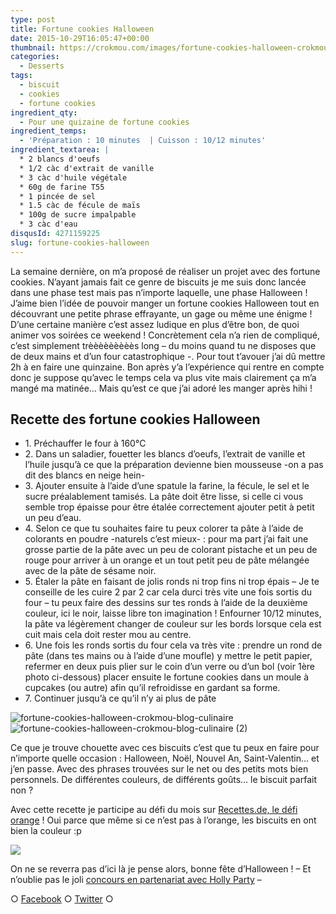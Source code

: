 ```yaml
---
type: post
title: Fortune cookies Halloween
date: 2015-10-29T16:05:47+00:00
thumbnail: https://crokmou.com/images/fortune-cookies-halloween-crokmou-blog-culinaire-1.jpg
categories:
  - Desserts
tags:
  - biscuit
  - cookies
  - fortune cookies
ingredient_qty:
  - Pour une quizaine de fortune cookies
ingredient_temps:
  - 'Préparation : 10 minutes  | Cuisson : 10/12 minutes'
ingredient_textarea: |
  * 2 blancs d'oeufs
  * 1/2 càc d'extrait de vanille
  * 3 càc d'huile végétale
  * 60g de farine T55
  * 1 pincée de sel
  * 1.5 càc de fécule de maïs
  * 100g de sucre impalpable
  * 3 càc d'eau
disqusId: 4271159225
slug: fortune-cookies-halloween
---
```


La semaine dernière, on m’a proposé de réaliser un projet avec des fortune cookies. N’ayant jamais fait ce genre de biscuits je me suis donc lancée dans une phase test mais pas n’importe laquelle, une phase Halloween ! J’aime bien l’idée de pouvoir manger un fortune cookies Halloween tout en découvrant une petite phrase effrayante, un gage ou même une énigme ! D’une certaine manière c’est assez ludique en plus d’être bon, de quoi animer vos soirées ce weekend ! Concrètement cela n’a rien de compliqué, c’est simplement trèèèèèèèèès long – du moins quand tu ne disposes que de deux mains et d’un four catastrophique -. Pour tout t’avouer j’ai dû mettre 2h à en faire une quinzaine. Bon après y’a l’expérience qui rentre en compte donc je suppose qu’avec le temps cela va plus vite mais clairement ça m’a mangé ma matinée… Mais qu’est ce que j’ai adoré les manger après hihi !  

## Recette des fortune cookies Halloween

* 1\. Préchauffer le four à 160°C
* 2\. Dans un saladier, fouetter les blancs d’oeufs, l’extrait de vanille et l’huile jusqu’à ce que la préparation devienne bien mousseuse -on a pas dit des blancs en neige hein-
* 3\. Ajouter ensuite à l’aide d’une spatule la farine, la fécule, le sel et le sucre préalablement tamisés. La pâte doit être lisse, si celle ci vous semble trop épaisse pour être étalée correctement ajouter petit à petit un peu d’eau.
* 4\. Selon ce que tu souhaites faire tu peux colorer ta pâte à l’aide de colorants en poudre -naturels c’est mieux- : pour ma part j’ai fait une grosse partie de la pâte avec un peu de colorant pistache et un peu de rouge pour arriver à un orange et un tout petit peu de pâte mélangée avec de la pâte de sésame noir.
* 5\. Étaler la pâte en faisant de jolis ronds ni trop fins ni trop épais – Je te conseille de les cuire 2 par 2 car cela durci très vite une fois sortis du four – tu peux faire des dessins sur tes ronds à l’aide de la deuxième couleur, ici le noir, laisse libre ton imagination ! Enfourner 10/12 minutes, la pâte va légèrement changer de couleur sur les bords lorsque cela est cuit mais cela doit rester mou au centre.
* 6\. Une fois les ronds sortis du four cela va très vite : prendre un rond de pâte (dans tes mains ou à l’aide d’une moufle) y mettre le petit papier, refermer en deux puis plier sur le coin d’un verre ou d’un bol (voir 1ère photo ci-dessous) placer ensuite le fortune cookies dans un moule à cupcakes (ou autre) afin qu’il refroidisse en gardant sa forme.
* 7\. Continuer jusqu’à ce qu’il n’y ai plus de pâte

![fortune-cookies-halloween-crokmou-blog-culinaire](https://crokmou.com/images/fortune-cookies-halloween-crokmou-blog-culinaire_mkw2rl.jpg) ![fortune-cookies-halloween-crokmou-blog-culinaire (2)](https://crokmou.com/images/fortune-cookies-halloween-crokmou-blog-culinaire-2_hj8h6p.jpg)

Ce que je trouve chouette avec ces biscuits c’est que tu peux en faire pour n’importe quelle occasion : Halloween, Noël, Nouvel An, Saint-Valentin… et j’en passe. Avec des phrases trouvées sur le net ou des petits mots bien personnels. De différentes couleurs, de différents goûts… le biscuit parfait non ?

Avec cette recette je participe au défi du mois sur [Recettes.de, le défi orange](http://recettes.de/defi-orange) ! Oui parce que même si ce n’est pas à l’orange, les biscuits en ont bien la couleur :p

![](http://recettes.de/images/misc/defi-citrouille.400x300.png)

On ne se reverra pas d’ici là je pense alors, bonne fête d’Halloween ! – Et n’oublie pas le joli [concours en partenariat avec Holly Party](http://www.crokmou.com/2015/10/popcorn-halloween-avec-holly-party) –

○ [Facebook](https://www.facebook.com/crokmou.blog) ○ [Twitter](https://twitter.com/Crokmou) ○